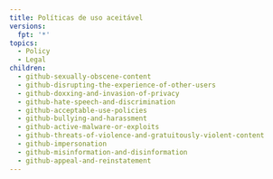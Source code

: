 ```yaml
---
title: Políticas de uso aceitável
versions:
  fpt: '*'
topics:
  - Policy
  - Legal
children:
  - github-sexually-obscene-content
  - github-disrupting-the-experience-of-other-users
  - github-doxxing-and-invasion-of-privacy
  - github-hate-speech-and-discrimination
  - github-acceptable-use-policies
  - github-bullying-and-harassment
  - github-active-malware-or-exploits
  - github-threats-of-violence-and-gratuitously-violent-content
  - github-impersonation
  - github-misinformation-and-disinformation
  - github-appeal-and-reinstatement
---
```


